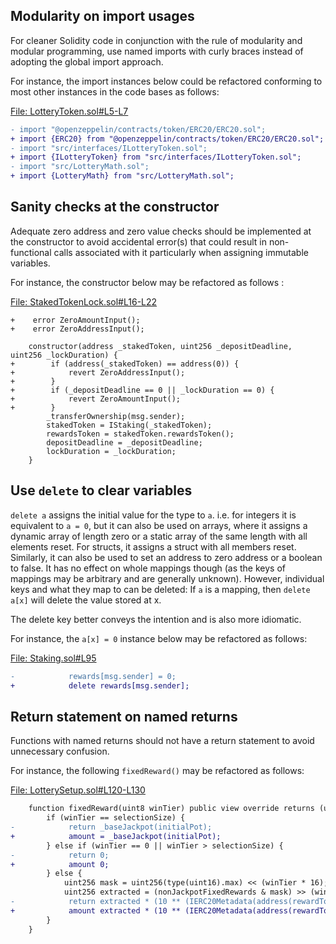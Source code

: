 ## Modularity on import usages
For cleaner Solidity code in conjunction with the rule of modularity and modular programming, use named imports with curly braces instead of adopting the global import approach.

For instance, the import instances below could be refactored conforming to most other instances in the code bases as follows:

[File: LotteryToken.sol#L5-L7](https://github.com/code-423n4/2023-03-wenwin/blob/main/src/LotteryToken.sol#L5-L7)

```diff
- import "@openzeppelin/contracts/token/ERC20/ERC20.sol";
+ import {ERC20} from "@openzeppelin/contracts/token/ERC20/ERC20.sol";
- import "src/interfaces/ILotteryToken.sol";
+ import {ILotteryToken} from "src/interfaces/ILotteryToken.sol";
- import "src/LotteryMath.sol";
+ import {LotteryMath} from "src/LotteryMath.sol";
```
## Sanity checks at the constructor
Adequate zero address and zero value checks should be implemented at the constructor to avoid accidental error(s) that could result in non-functional calls associated with it particularly when assigning immutable variables.

For instance, the constructor below may be refactored as follows  :

[File: StakedTokenLock.sol#L16-L22](https://github.com/code-423n4/2023-03-wenwin/blob/main/src/staking/StakedTokenLock.sol#L16-L22)

```solidity
+    error ZeroAmountInput();
+    error ZeroAddressInput();

    constructor(address _stakedToken, uint256 _depositDeadline, uint256 _lockDuration) {
+        if (address(_stakedToken) == address(0)) {
+            revert ZeroAddressInput();
+        }
+        if (_depositDeadline == 0 || _lockDuration == 0) {
+            revert ZeroAmountInput();
+        }
        _transferOwnership(msg.sender);
        stakedToken = IStaking(_stakedToken);
        rewardsToken = stakedToken.rewardsToken();
        depositDeadline = _depositDeadline;
        lockDuration = _lockDuration;
    }
```
## Use `delete` to clear variables
`delete a` assigns the initial value for the type to `a`. i.e. for integers it is equivalent to `a = 0`, but it can also be used on arrays, where it assigns a dynamic array of length zero or a static array of the same length with all elements reset. For structs, it assigns a struct with all members reset. Similarly, it can also be used to set an address to zero address or a boolean to false. It has no effect on whole mappings though (as the keys of mappings may be arbitrary and are generally unknown). However, individual keys and what they map to can be deleted: If `a` is a mapping, then `delete a[x]` will delete the value stored at x.

The delete key better conveys the intention and is also more idiomatic.

For instance, the `a[x] = 0` instance below may be refactored as follows:

[File: Staking.sol#L95](https://github.com/code-423n4/2023-03-wenwin/blob/main/src/staking/Staking.sol#L95)

```diff
-            rewards[msg.sender] = 0;
+            delete rewards[msg.sender];
```
## Return statement on named returns

Functions with named returns should not have a return statement to avoid unnecessary confusion.

For instance, the following `fixedReward()` may be refactored as follows:

[File: LotterySetup.sol#L120-L130](https://github.com/code-423n4/2023-03-wenwin/blob/main/src/LotterySetup.sol#L120-L130)

```diff
    function fixedReward(uint8 winTier) public view override returns (uint256 amount) {
        if (winTier == selectionSize) {
-            return _baseJackpot(initialPot);
+            amount = _baseJackpot(initialPot);
        } else if (winTier == 0 || winTier > selectionSize) {
-            return 0;
+            amount 0;
        } else {
            uint256 mask = uint256(type(uint16).max) << (winTier * 16);
            uint256 extracted = (nonJackpotFixedRewards & mask) >> (winTier * 16);
-            return extracted * (10 ** (IERC20Metadata(address(rewardToken)).decimals() - 1));
+            amount extracted * (10 ** (IERC20Metadata(address(rewardToken)).decimals() - 1));
        }
    }

```
